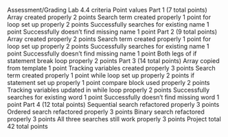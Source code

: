 Assessment/Grading
Lab 4.4 criteria
Point values
Part 1
(7 total points)
Array created properly
2 points
Search term created properly
1 point
for loop set up properly
2 points
Successfully searches for existing name
1 point
Successfully doesn’t find missing name
1 point
Part 2
(9 total points)
Array created properly
2 points
Search term created properly
1 point
for loop set up properly
2 points
Successfully searches for existing name
1 point
Successfully doesn’t find missing name
1 point
Both legs of if statement break loop properly
2 points
Part 3
(14 total points)
Array copied from template
1 point
Tracking variables created properly
3 points
Search term created properly
1 point
while loop set up properly
2 points
if statement set up properly
1 point
compare block used properly
2 points
Tracking variables updated in while loop properly
2 points
Successfully searches for existing word
1 point
Successfully doesn’t find missing word
1 point
Part 4
(12 total points)
Sequential search refactored properly
3 points
Ordered search refactored properly
3 points
Binary search refactored properly
3 points
All three searches still work properly
3 points
Project total
42 total points
